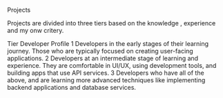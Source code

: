 Projects

Projects are divided into three tiers based on the knowledge , experience and my onw critery.


Tier	Developer Profile
1	Developers in the early stages of their learning journey. Those who are typically focused on creating user-facing applications.
2	Developers at an intermediate stage of learning and experience. They are comfortable in UI/UX, using development tools, and building apps that use API services.
3	Developers who have all of the above, and are learning more advanced techniques like implementing backend applications and database services.
